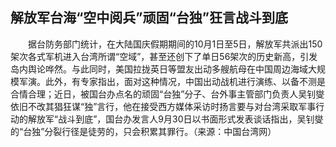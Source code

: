 ## 解放军台海“空中阅兵”顽固“台独”狂言战斗到底
　　据台防务部门统计，在大陆国庆假期期间的10月1日至5日，解放军共派出150架次各式军机进入台湾所谓“空域”，甚至还创下了单日56架次的历史新高，引发岛内舆论哗然。与此同时，美国拉拢英日等盟友出动多艘航母在中国周边海域大规模军演。此外，有专家指出，面对这种情况，中国出动战机进行演练、以备不测是合情合理；近日，被国台办点名的顽固“台独”分子、台外事主管部门负责人吴钊燮依旧不改其猖狂谋“独”言行，他在接受西方媒体采访时扬言要与对台湾采取军事行动的解放军“战斗到底”，国台办发言人9月30日以书面形式发表谈话指出，吴钊燮的“台独”分裂行径是徒劳的，只会积累其罪行。（来源：中国台湾网）

